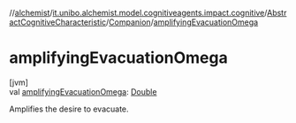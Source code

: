 //[alchemist](../../../../index.md)/[it.unibo.alchemist.model.cognitiveagents.impact.cognitive](../../index.md)/[AbstractCognitiveCharacteristic](../index.md)/[Companion](index.md)/[amplifyingEvacuationOmega](amplifying-evacuation-omega.md)

# amplifyingEvacuationOmega

[jvm]\
val [amplifyingEvacuationOmega](amplifying-evacuation-omega.md): [Double](https://kotlinlang.org/api/latest/jvm/stdlib/kotlin/-double/index.html)

Amplifies the desire to evacuate.
